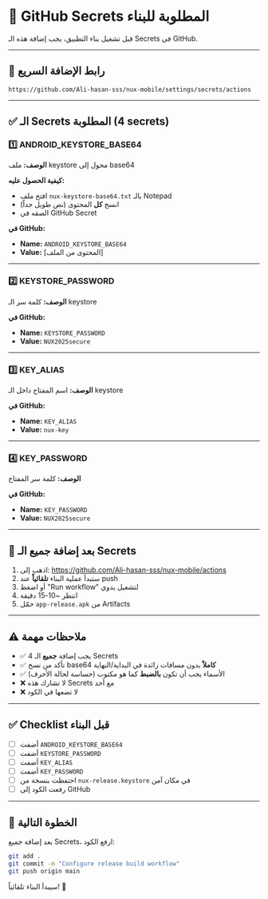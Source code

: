 # 🔐 GitHub Secrets المطلوبة للبناء

قبل تشغيل بناء التطبيق، يجب إضافة هذه الـ Secrets في GitHub.

---

## 📍 رابط الإضافة السريع

```
https://github.com/Ali-hasan-sss/nux-mobile/settings/secrets/actions
```

---

## ✅ الـ Secrets المطلوبة (4 secrets)

### 1️⃣ ANDROID_KEYSTORE_BASE64

**الوصف:** ملف keystore محول إلى base64

**كيفية الحصول عليه:**

- افتح ملف `nux-keystore-base64.txt` بالـ Notepad
- انسخ **كل** المحتوى (نص طويل جداً)
- الصقه في GitHub Secret

**في GitHub:**

- **Name:** `ANDROID_KEYSTORE_BASE64`
- **Value:** [المحتوى من الملف]

---

### 2️⃣ KEYSTORE_PASSWORD

**الوصف:** كلمة سر الـ keystore

**في GitHub:**

- **Name:** `KEYSTORE_PASSWORD`
- **Value:** `NUX2025secure`

---

### 3️⃣ KEY_ALIAS

**الوصف:** اسم المفتاح داخل الـ keystore

**في GitHub:**

- **Name:** `KEY_ALIAS`
- **Value:** `nux-key`

---

### 4️⃣ KEY_PASSWORD

**الوصف:** كلمة سر المفتاح

**في GitHub:**

- **Name:** `KEY_PASSWORD`
- **Value:** `NUX2025secure`

---

## 🚀 بعد إضافة جميع الـ Secrets

1. اذهب إلى: https://github.com/Ali-hasan-sss/nux-mobile/actions
2. ستبدأ عملية البناء **تلقائياً** عند push
3. أو اضغط "Run workflow" لتشغيل يدوي
4. انتظر ~10-15 دقيقة
5. حمّل `app-release.apk` من Artifacts

---

## ⚠️ ملاحظات مهمة

- ✅ يجب إضافة **جميع** الـ 4 Secrets
- ✅ تأكد من نسخ base64 **كاملاً** بدون مسافات زائدة في البداية/النهاية
- ✅ الأسماء يجب أن تكون **بالضبط** كما هو مكتوب (حساسة لحالة الأحرف)
- ❌ لا تشارك هذه Secrets مع أحد
- ❌ لا تضعها في الكود

---

## ✅ Checklist قبل البناء

- [ ] أضفت `ANDROID_KEYSTORE_BASE64`
- [ ] أضفت `KEYSTORE_PASSWORD`
- [ ] أضفت `KEY_ALIAS`
- [ ] أضفت `KEY_PASSWORD`
- [ ] احتفظت بنسخة من `nux-release.keystore` في مكان آمن
- [ ] رفعت الكود إلى GitHub

---

## 🎯 الخطوة التالية

بعد إضافة جميع Secrets، ارفع الكود:

```bash
git add .
git commit -m "Configure release build workflow"
git push origin main
```

سيبدأ البناء تلقائياً! 🎉
